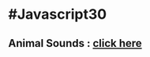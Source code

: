 # **#Javascript30**
## Animal Sounds : [click here](https://anudeep-313.github.io/JS30/Animal%20sounds/index.html)
